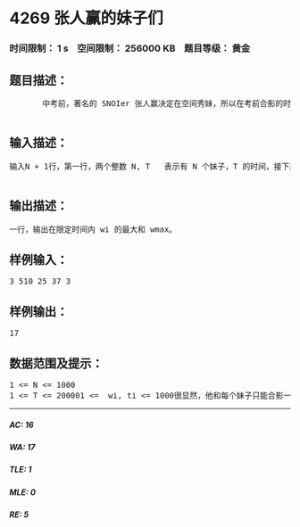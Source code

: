 # 4269 张人赢的妹子们   
### 时间限制： 1 s&nbsp;&nbsp;&nbsp;&nbsp;空间限制： 256000 KB&nbsp;&nbsp;&nbsp;&nbsp;题目等级： 黄金  
## 题目描述：  

<pre>
       中考前，著名的 SNOIer 张人赢决定在空间秀妹，所以在考前合影的时候，他决定和一些妹子合影，已知张人赢最多能和 N 个妹子合影，和第 ui 个妹子合影会使他获得一个虐狗值 wi ，同时，由于妹子们和人赢的关系不一样，说服第 ui 个妹子和他合影需要 ti 的时间，现在，他想在限定的时间 T 内对单身狗们造成最大伤害，由于妹子实在太多，他无法立刻做出决定，所以他找到了你来帮他。  

</pre>
  
  
## 输入描述：  

<pre>
输入N + 1行，第一行，两个整数 N, T   表示有 N 个妹子，T 的时间，接下来 N 行，每行两个数 wi, ti，第 i 行表示和第 i 个妹子合影可以获得一个虐狗值 wi ，同时花费 ti 的时间。  

</pre>
  
  
## 输出描述：  

<pre>
一行，输出在限定时间内 wi 的最大和 wmax。
</pre>
  
  
## 样例输入：  

<pre>
3 510 25 37 3
</pre>
  
  
## 样例输出：  

<pre>
17
</pre>
  
  
## 数据范围及提示：  

<pre>
1 <= N <= 1000  
1 <= T <= 200001 <=  wi, ti <= 1000很显然，他和每个妹子只能合影一次
</pre>
  
  
***  

##### AC: 16  
##### WA: 17  
##### TLE: 1  
##### MLE: 0  
##### RE: 5  
